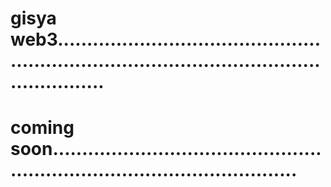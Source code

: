 # gisya web3..................................................................................................................
# coming soon...............................................................................................
